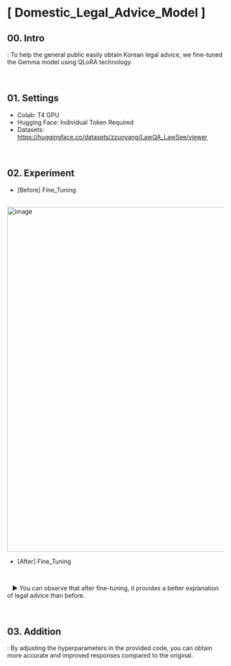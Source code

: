 # [ Domestic_Legal_Advice_Model ]

## 00. Intro 
: To help the general public easily obtain  Korean legal advice, we fine-tuned the Gemma model using QLoRA technology.
<br><br><br>

## 01. Settings
- Colab: T4 GPU
- Hugging Face: Individual Token Required
- Datasets: https://huggingface.co/datasets/zzunyang/LawQA_LawSee/viewer
<br><br><br>

## 02. Experiment
- [Before] Fine_Tuning
  
&nbsp;&nbsp;&nbsp;&nbsp;&nbsp;&nbsp; <img width="800" alt="image" src="https://github.com/user-attachments/assets/65f8873e-f11c-46c7-91f6-a85d259ee4ac">

- [After] Fine_Tuning

<br>

&nbsp;&nbsp; ▶ You can observe that after fine-tuning, it provides a better explanation of legal advice than before.
<br><br><br>

## 03. Addition
: By adjusting the hyperparameters in the provided code, you can obtain more accurate and improved responses compared to the original.

